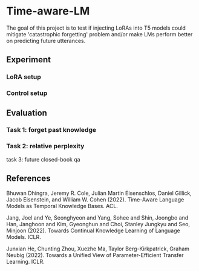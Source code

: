 # Time-aware-LM

The goal of this project is to test if injecting LoRAs into T5 models could mitigate 'catastrophic forgetting' problem and/or make LMs perform better on predicting future utterances.

## Experiment

### LoRA setup

### Control setup

## Evaluation

### Task 1: forget past knowledge


### Task 2: relative perplexity

task 3: future closed-book qa

## References

Bhuwan Dhingra, Jeremy R. Cole, Julian Martin Eisenschlos, Daniel Gillick, Jacob Eisenstein, and William W. Cohen (2022). Time-Aware Language Models as Temporal Knowledge Bases. ACL.

Jang, Joel and Ye, Seonghyeon and Yang, Sohee and Shin, Joongbo and Han, Janghoon and Kim, Gyeonghun and Choi, Stanley Jungkyu and Seo, Minjoon (2022). Towards Continual Knowledge Learning of Language Models. ICLR.

Junxian He, Chunting Zhou, Xuezhe Ma, Taylor Berg-Kirkpatrick, Graham Neubig (2022). Towards a Unified View of Parameter-Efficient Transfer Learning. ICLR.
